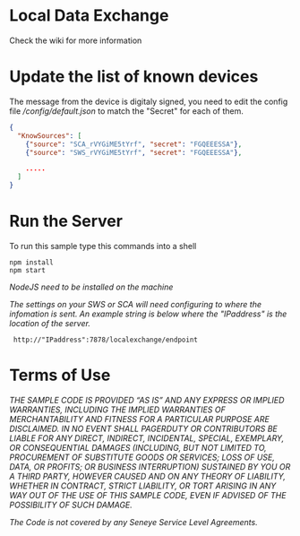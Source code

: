 # Local Data Exchange

Check the wiki for more information

# Update the list of known devices

The message from the device is digitaly signed, you need to edit the config file */config/default.json* to match the "Secret" for each of them. 

```json
{
  "KnowSources": [
    {"source": "SCA_rVYGiME5tYrf", "secret": "FGQEEESSA"},
    {"source": "SWS_rVYGiME5tYrf", "secret": "FGQEEESSA"},

    ..... 
  ]
} 
```

# Run the Server

To run this sample type this commands into a shell

```node
npm install
npm start
```

*NodeJS need to be installed on the machine*

*The settings on your SWS or SCA will need configuring to where the infomation is sent. An example string is below where the "IPaddress" is the location of the server.*
```
 http://"IPaddress":7878/localexchange/endpoint
```
# Terms of Use

_THE SAMPLE CODE IS PROVIDED “AS IS” AND ANY EXPRESS OR IMPLIED WARRANTIES, INCLUDING THE IMPLIED WARRANTIES OF MERCHANTABILITY AND FITNESS FOR A PARTICULAR PURPOSE ARE DISCLAIMED. IN NO EVENT SHALL PAGERDUTY OR CONTRIBUTORS BE LIABLE FOR ANY DIRECT, INDIRECT, INCIDENTAL, SPECIAL, EXEMPLARY, OR CONSEQUENTIAL DAMAGES (INCLUDING, BUT NOT LIMITED TO, PROCUREMENT OF SUBSTITUTE GOODS OR SERVICES; LOSS OF USE, DATA, OR PROFITS; OR BUSINESS INTERRUPTION) SUSTAINED BY YOU OR A THIRD PARTY, HOWEVER CAUSED AND ON ANY THEORY OF LIABILITY, WHETHER IN CONTRACT, STRICT LIABILITY, OR TORT ARISING IN ANY WAY OUT OF THE USE OF THIS SAMPLE CODE, EVEN IF ADVISED OF THE POSSIBILITY OF SUCH DAMAGE._

_The Code is not covered by any Seneye Service Level Agreements._
